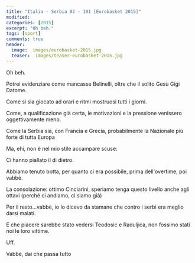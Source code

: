 ```yaml
---
title: "Italia - Serbia 82 - 101 [Eurobasket 2015]"
modified:
categories: [2015]
excerpt: "Oh beh."
tags: [sport]
comments: true
header:  
  image:  images/eurobasket-2015.jpg
  teaser:  images/teaser-eurobasket-2015.jpg
---
```

Oh beh.

Potrei evidenziare come mancasse Belinelli, oltre che il solito Gesù  Gigi Datome.

Come si sia giocato ad orari e ritmi mostruosi tutti i giorni.

Come, a qualificazione già certa, le motivazioni e la pressione venissero oggettivamente meno.

Come la Serbia sia, con Francia e Grecia, probabilmente la Nazionale più forte di tutta Europa

Ma, ehi, non è nel mio stile accampare scuse:

Ci hanno piallato il di dietro.

Abbiamo tenuto botta, per quanto ci era possibile, prima dell'overtime, poi vabbè.

La consolazione: ottimo Cinciarini, speriamo tenga questo livello anche agli ottavi (perché ci andiamo, ci siamo già)

Per il resto...vabbè, io lo dicevo da stamane che contro i serbi era meglio darsi malati.

E che piacere sarebbe stato vedersi Teodosic e Raduljica, non fossimo stati noi le loro vittime.

Uff.

Vabbè, dai che passa tutto